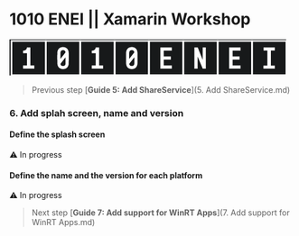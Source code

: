 # 1010 ENEI || Xamarin Workshop
![ENEI Logo](ImagesForGuides/enei.png)

> Previous step [**Guide 5: Add ShareService**](5. Add ShareService.md)

### 6. Add splah screen, name and version


#### Define the splash screen

:warning: In progress

#### Define the name and the version for each platform

:warning: In progress


> Next step [**Guide 7: Add support for WinRT Apps**](7. Add support for WinRT Apps.md)